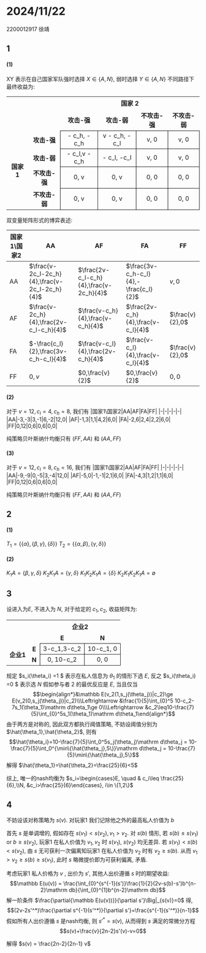 # 2024/11/22
2200012917 徐靖
## 1
#### (1)

XY 表示在自己国家军队强时选择 $X\in \{A,N\}$, 弱时选择 $Y\in \{A,N\}$
不同路径下最终收益为:

<table>
    <tr>
        <th colspan="2" style="border:none;"></th>
        <th colspan="4" style="border:none; text-align:center">国家 2</th>
    </tr>
    <tr>
        <th colspan="2" style="border:none;"></th>
        <th style="border:none; text-align:center;">攻击-强</th>
        <th style="border:none; text-align:center;">攻击-弱</th>
        <th style="border:none; text-align:center;">不攻击-强</th>
        <th style="border:none; text-align:center;">不攻击-弱</th>
    </tr>
    <tr>
        <th rowspan="4" style="border:none; text-align:center; vertical-align:middle">国家 1</th>
        <th style="border:none; text-align:center;">攻击-强</th>
        <td style="border: 1px solid black; text-align:center; vertical-align:middle;">- c_h, -c_h</td>
        <td style="border: 1px solid black; text-align:center; vertical-align:middle;">v - c_h, -c_l</td>
        <td style="border: 1px solid black; text-align:center; vertical-align:middle;">v, 0</td>
        <td style="border: 1px solid black; text-align:center; vertical-align:middle;">v, 0</td>
    </tr>
    <tr>
        <th style="border:none; text-align:center;">攻击-弱</th>
         <td style="border: 1px solid black; text-align:center; vertical-align:middle;">- c_l,v -c_h</td>
        <td style="border: 1px solid black; text-align:center; vertical-align:middle;"> - c_l, -c_l</td>
        <td style="border: 1px solid black; text-align:center; vertical-align:middle;">v, 0</td>
        <td style="border: 1px solid black; text-align:center; vertical-align:middle;">v, 0</td>
    </tr>
    <tr>
        <th style="border:none; text-align:center;">不攻击-强</th>
        <td style="border: 1px solid black; text-align:center; vertical-align:middle;">0, v</td>
        <td style="border: 1px solid black; text-align:center; vertical-align:middle;">0, v</td>
        <td style="border: 1px solid black; text-align:center; vertical-align:middle;">0, 0</td>
        <td style="border: 1px solid black; text-align:center; vertical-align:middle;">0, 0</td>
    </tr>
    <tr>
        <th style="border:none; text-align:center;">不攻击-弱</th>
        <td style="border: 1px solid black; text-align:center; vertical-align:middle;">0, v</td>
        <td style="border: 1px solid black; text-align:center; vertical-align:middle;">0, v</td>
        <td style="border: 1px solid black; text-align:center; vertical-align:middle;">0, 0</td>
        <td style="border: 1px solid black; text-align:center; vertical-align:middle;">0, 0</td>
    </tr>
</table>

双变量矩阵形式的博弈表述:

|国家1\国家2|AA|AF|FA|FF|
|-|-|-|-|-|
|AA|$\frac{v-2c_l-2c_h}{4},\frac{v-2c_l-2c_h}{4}$|$\frac{2v-c_l-c_h}{4},\frac{v-2c_h}{4}$|$\frac{3v-c_h-c_l}{4},-\frac{c_l}{2}$|$v,0$|
|AF|$\frac{v-2c_h}{4},\frac{2v-c_l-c_h}{4}$|$\frac{v-c_h}{4},\frac{v-c_h}{4}$|$\frac{2v-c_h}{4},\frac{v-c_l}{4}$|$\frac{v}{2},0$|
|FA|$-\frac{c_l}{2},\frac{3v-c_h-c_l}{4}$|$\frac{v-c_l}{4},\frac{2v-c_h}{4}$|$\frac{v-c_l}{4},\frac{v-c_l}{4}$|$\frac{v}{2},0$|
|FF|$0,v$|$0,\frac{v}{2}$|$0,\frac{v}{2}$|$0,0$|

#### (2)
对于 $v=12,c_l=4,c_h=8$, 我们有
|国家1\国家2|AA|AF|FA|FF|
|-|-|-|-|-|
|AA|-3,-3|3,-1|6,-2|12,0|
|AF|-1,3|1,1|4,2|6,0|
|FA|-2,6|2,4|2,2|6,0|
|FF|0,12|0,6|0,6|0,0|

纯策略贝叶斯纳什均衡只有 $(FF,AA)$ 和 $(AA,FF)$
#### (3)
对于 $v=12,c_l=8,c_h=16$, 我们有
|国家1\国家2|AA|AF|FA|FF|
|-|-|-|-|-|
|AA|-9,-9|0,-5|3,-4|12,0|
|AF|-5,0|-1,-1|2,1|6,0|
|FA|-4,3|1,2|1,1|6,0|
|FF|0,12|0,6|0,6|0,0|

纯策略贝叶斯纳什均衡只有 $(FF,AA)$ 和 $(AA,FF)$

## 2
#### (1)
$T_1=\{\{\alpha\},\{\beta,\gamma\},\{\delta\}\}$
$T_2=\{\{\alpha,\beta\},\{\gamma,\delta\}\}$
#### (2)
$K_1A=\{\beta,\gamma,\delta\}$
$K_2K_1A=\{\gamma,\delta\}$
$K_1K_2K_1A=\{\delta\}$
$K_2K_1K_2K_1A = \emptyset$

## 3
设进入为$E$, 不进入为 $N$, 对于给定的 $c_1,c_2$, 收益矩阵为:

<table>
    <tr>
        <th colspan="2" style="border:none;"></th>
        <th colspan="2" style="border:none; text-align:center">企业2</th>
    </tr>
    <tr>
        <th colspan="2" style="border:none;"></th>
        <th style="border:none; text-align:center;">E</th>
        <th style="border:none; text-align:center;">N</th>
    </tr>
    <tr>
        <th rowspan="2" style="border:none; text-align:center; vertical-align:middle">企业1</th>
        <th style="border:none; text-align:center;">E</th>
        <td style="border: 1px solid black; text-align:center; vertical-align:middle;">3-c_1,3-c_2</td>
        <td style="border: 1px solid black; text-align:center; vertical-align:middle;">10-c_1, 0</td>
    </tr>
    <tr>
        <th style="border:none; text-align:center;">N</th>
        <td style="border: 1px solid black; text-align:center; vertical-align:middle;">0, 10-c_2</td>
        <td style="border: 1px solid black; text-align:center; vertical-align:middle;">0, 0</td>
    </tr>
</table>

规定 $s_i(\theta_i) =1 $ 表示在私人信息为 $\theta_1$ 的情形下选 $E$, 反之 $s_i(\theta_i) =0 $ 表示选 $N$
假如参与者 $2$ 的最优反应是 $E$, 当且仅当
$$\begin{align*}&\mathbb E(v_2(1,s_j(\theta_j))|c_2)\ge E(v_2(0,s_j(\theta_j))|c_2)\\\Leftrightarrow &\frac{1}{5}\int_{0}^5 10-c_2-7s_1(\theta_1)\mathrm d\theta_1\ge 0\\\Leftrightarrow &c_2\leq10-\frac{7}{5}\int_{0}^5s_1(\theta_1)\mathrm d\theta_1\end{align*}$$
由于两方是对称的, 因此双方都执行阈值策略, 不妨设阈值分别为 $\hat{\theta_1},\hat{\theta_2}$, 则有
$$\hat{\theta_i}=10-\frac{7}{5}\int_0^5s_j(\theta_j)\mathrm d\theta_j = 10-\frac{7}{5}\int_0^{\min\{\hat{\theta_j},5\}}\mathrm d\theta_j = 10-\frac{7}{5}\min\{\hat{\theta_j},5\}$$
解得 $\hat{\theta_1}=\hat{\theta_2}=\frac{25}{6}<5$

综上, 唯一的nash均衡为 $s_i=\begin{cases}E, \quad & c_i\leq \frac{25}{6},\\N, &c_i>\frac{25}{6}\end{cases}, i\in \{1,2\}$


## 4
不妨设该对称策略为 $s(v)$. 对玩家1 我们记除他之外的最高私人价值为 $b$

首先 $s$ 是单调增的, 假如存在 $s(v_1)<s(v_2), v_1>v_2$. 对 $s(b)$ 情形, 若 $s(b)\leq s(v_1) \text{ or } b\ge s(v_2)$, 玩家1 在私人价值为 $v_1, v_2$ 时 $s(v_1)$, $s(v_2)$ 均无差异. 若 $s(v_1)<s(b)<s(v_2)$, 由 $s$ 无可获利一次偏离知玩家1 在私人价值为 $v_2$ 时有 $v_2\ge s(b)$. 从而 $v_1>v_2\ge s(b)\ge s(v_1)$, 此时 $s$ 略微提价即为可获利偏离, 矛盾.

考虑玩家1 私人价格为 $v$ , 出价为 $s'$, 其他人出价遵循 $s$ 时的期望收益:
$$\mathbb E(u(v)) = \frac{\int_{0}^{s^{-1}(s')}\frac{1}{2}(2v-s(b)-s')b^{n-2}\mathrm db}{\int_{0}^{1}b^{n-2}\mathrm db}$$
解一阶条件 $\frac{\partial{\mathbb E(u(v))}}{\partial s'}\Big|_{s(v)}=0$ 得, 
$$(2v-2s'^*)\frac{\partial s^{-1}(s'^*)}{\partial s'}=\frac{s^{-1}(s'^*)}{n-1}$$
假如所有人出价遵循 $s$ 是nash均衡, 则 $s'^*=s(v)$, 从而得到 $s$ 满足的常微分方程
$$s(v)+\frac{v}{2n-2}s'(v)-v=0$$

解得 $s(v) = \frac{2n-2}{2n-1} v$
